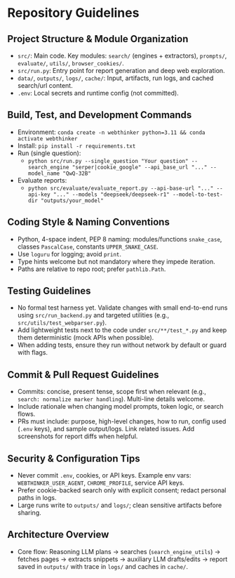 # Repository Guidelines

## Project Structure & Module Organization

- `src/`: Main code. Key modules: `search/` (engines + extractors), `prompts/`, `evaluate/`, `utils/`, `browser_cookies/`.
- `src/run.py`: Entry point for report generation and deep web exploration.
- `data/`, `outputs/`, `logs/`, `cache/`: Input, artifacts, run logs, and cached search/url content.
- `.env`: Local secrets and runtime config (not committed).

## Build, Test, and Development Commands

- Environment: `conda create -n webthinker python=3.11 && conda activate webthinker`
- Install: `pip install -r requirements.txt`
- Run (single question):
  - `python src/run.py --single_question "Your question" --search_engine "serper|cookie_google" --api_base_url "..." --model_name "QwQ-32B"`
- Evaluate reports:
  - `python src/evaluate/evaluate_report.py --api-base-url "..." --api-key "..." --models "deepseek/deepseek-r1" --model-to-test-dir "outputs/your_model"`

## Coding Style & Naming Conventions

- Python, 4-space indent, PEP 8 naming: modules/functions `snake_case`, classes `PascalCase`, constants `UPPER_SNAKE_CASE`.
- Use `loguru` for logging; avoid `print`.
- Type hints welcome but not mandatory where they impede iteration.
- Paths are relative to repo root; prefer `pathlib.Path`.

## Testing Guidelines

- No formal test harness yet. Validate changes with small end-to-end runs using `src/run_backend.py` and targeted utilities (e.g., `src/utils/test_webparser.py`).
- Add lightweight tests next to the code under `src/**/test_*.py` and keep them deterministic (mock APIs when possible).
- When adding tests, ensure they run without network by default or guard with flags.

## Commit & Pull Request Guidelines

- Commits: concise, present tense, scope first when relevant (e.g., `search: normalize marker handling`). Multi-line details welcome.
- Include rationale when changing model prompts, token logic, or search flows.
- PRs must include: purpose, high-level changes, how to run, config used (`.env` keys), and sample output/logs. Link related issues. Add screenshots for report diffs when helpful.

## Security & Configuration Tips

- Never commit `.env`, cookies, or API keys. Example env vars: `WEBTHINKER_USER_AGENT`, `CHROME_PROFILE`, service API keys.
- Prefer cookie-backed search only with explicit consent; redact personal paths in logs.
- Large runs write to `outputs/` and `logs/`; clean sensitive artifacts before sharing.

## Architecture Overview

- Core flow: Reasoning LLM plans → searches (`search_engine_utils`) → fetches pages → extracts snippets → auxiliary LLM drafts/edits → report saved in `outputs/` with trace in `logs/` and caches in `cache/`.
